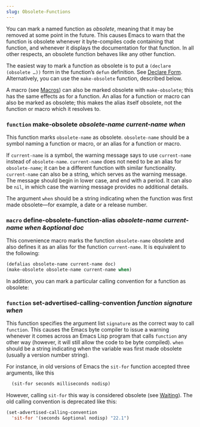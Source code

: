 ```yaml
---
slug: Obsolete-Functions
---
```


You can mark a named function as *obsolete*, meaning that it may be removed at some point in the future. This causes Emacs to warn that the function is obsolete whenever it byte-compiles code containing that function, and whenever it displays the documentation for that function. In all other respects, an obsolete function behaves like any other function.

The easiest way to mark a function as obsolete is to put a `(declare (obsolete …))` form in the function’s `defun` definition. See [Declare Form](Declare-Form). Alternatively, you can use the `make-obsolete` function, described below.

A macro (see [Macros](Macros)) can also be marked obsolete with `make-obsolete`; this has the same effects as for a function. An alias for a function or macro can also be marked as obsolete; this makes the alias itself obsolete, not the function or macro which it resolves to.

### <span className="tag function">`function`</span> **make-obsolete** *obsolete-name current-name when*

This function marks `obsolete-name` as obsolete. `obsolete-name` should be a symbol naming a function or macro, or an alias for a function or macro.

If `current-name` is a symbol, the warning message says to use `current-name` instead of `obsolete-name`. `current-name` does not need to be an alias for `obsolete-name`; it can be a different function with similar functionality. `current-name` can also be a string, which serves as the warning message. The message should begin in lower case, and end with a period. It can also be `nil`, in which case the warning message provides no additional details.

The argument `when` should be a string indicating when the function was first made obsolete—for example, a date or a release number.

### <span className="tag macro">`macro`</span> **define-obsolete-function-alias** *obsolete-name current-name when \&optional doc*

This convenience macro marks the function `obsolete-name` obsolete and also defines it as an alias for the function `current-name`. It is equivalent to the following:

```lisp
(defalias obsolete-name current-name doc)
(make-obsolete obsolete-name current-name when)
```

In addition, you can mark a particular calling convention for a function as obsolete:

### <span className="tag function">`function`</span> **set-advertised-calling-convention** *function signature when*

This function specifies the argument list `signature` as the correct way to call `function`. This causes the Emacs byte compiler to issue a warning whenever it comes across an Emacs Lisp program that calls `function` any other way (however, it will still allow the code to be byte compiled). `when` should be a string indicating when the variable was first made obsolete (usually a version number string).

For instance, in old versions of Emacs the `sit-for` function accepted three arguments, like this

```lisp
  (sit-for seconds milliseconds nodisp)
```

However, calling `sit-for` this way is considered obsolete (see [Waiting](Waiting)). The old calling convention is deprecated like this:

```lisp
(set-advertised-calling-convention
  'sit-for '(seconds &optional nodisp) "22.1")
```
